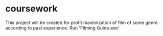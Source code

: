 # coursework
This project will be created for profit maximization of film of some genre according to past experience. 
Run 'Filming Guide.exe'
